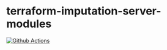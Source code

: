 # terraform-imputation-server-modules

[![Github Actions](https://github.com/statgen/terraform-imputation-server-modules/workflows/terraform-github-actions/badge.svg)](https://github.com/statgen/terraform-imputation-server-modules/actions?query=workflow%3Aterraform-github-actions)

